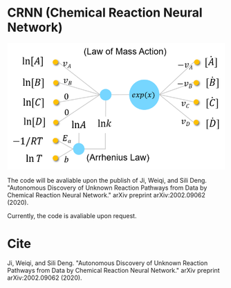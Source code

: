 # CRNN (Chemical Reaction Neural Network)

![CRNN_TOC](./assets/CRNN_TOC.png)

The code will be avaliable upon the publish of Ji, Weiqi, and Sili Deng. "Autonomous Discovery of Unknown Reaction Pathways from Data by Chemical Reaction Neural Network." arXiv preprint arXiv:2002.09062 (2020). 

Currently, the code is avaliable upon request.

# Cite
Ji, Weiqi, and Sili Deng. "Autonomous Discovery of Unknown Reaction Pathways from Data by Chemical Reaction Neural Network." arXiv preprint arXiv:2002.09062 (2020).

